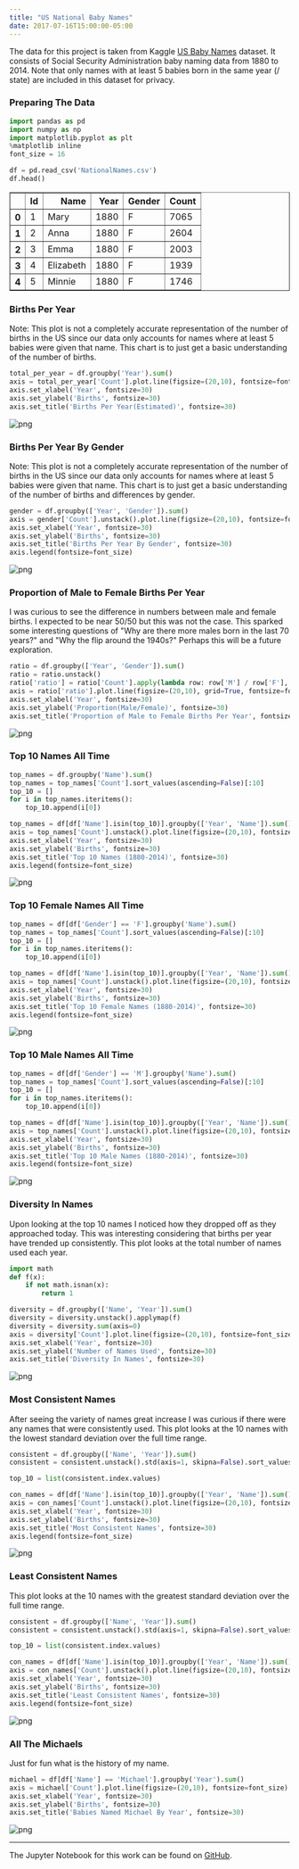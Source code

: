 ```yaml
---
title: "US National Baby Names"
date: 2017-07-16T15:00:00-05:00
---
```


The data for this project is taken from Kaggle [US Baby Names](https://www.kaggle.com/kaggle/us-baby-names) dataset. It consists of Social Security Administration baby naming data from 1880 to 2014. Note that only names with at least 5 babies born in the same year (/ state) are included in this dataset for privacy.

### Preparing The Data


```python
import pandas as pd
import numpy as np
import matplotlib.pyplot as plt
%matplotlib inline
font_size = 16
```


```python
df = pd.read_csv('NationalNames.csv')
df.head()
```

<div>
<style>
    .dataframe thead tr:only-child th {
        text-align: right;
    }

    .dataframe thead th {
        text-align: left;
    }

    .dataframe tbody tr th {
        vertical-align: top;
    }
</style>
<table border="1" class="dataframe">
  <thead>
    <tr style="text-align: right;">
      <th></th>
      <th>Id</th>
      <th>Name</th>
      <th>Year</th>
      <th>Gender</th>
      <th>Count</th>
    </tr>
  </thead>
  <tbody>
    <tr>
      <th>0</th>
      <td>1</td>
      <td>Mary</td>
      <td>1880</td>
      <td>F</td>
      <td>7065</td>
    </tr>
    <tr>
      <th>1</th>
      <td>2</td>
      <td>Anna</td>
      <td>1880</td>
      <td>F</td>
      <td>2604</td>
    </tr>
    <tr>
      <th>2</th>
      <td>3</td>
      <td>Emma</td>
      <td>1880</td>
      <td>F</td>
      <td>2003</td>
    </tr>
    <tr>
      <th>3</th>
      <td>4</td>
      <td>Elizabeth</td>
      <td>1880</td>
      <td>F</td>
      <td>1939</td>
    </tr>
    <tr>
      <th>4</th>
      <td>5</td>
      <td>Minnie</td>
      <td>1880</td>
      <td>F</td>
      <td>1746</td>
    </tr>
  </tbody>
</table>
</div>



### Births Per Year

Note: This plot is not a completely accurate representation of the number of births in the US since our data only accounts for names where at least 5 babies were given that name. This chart is to just get a basic understanding of the number of births.


```python
total_per_year = df.groupby('Year').sum()
axis = total_per_year['Count'].plot.line(figsize=(20,10), fontsize=font_size)
axis.set_xlabel('Year', fontsize=30)
axis.set_ylabel('Births', fontsize=30)
axis.set_title('Births Per Year(Estimated)', fontsize=30)
```

![png](/national_files/national_5_1.png)


### Births Per Year By Gender

Note: This plot is not a completely accurate representation of the number of births in the US since our data only accounts for names where at least 5 babies were given that name. This chart is to just get a basic understanding of the number of births and differences by gender.


```python
gender = df.groupby(['Year', 'Gender']).sum()
axis = gender['Count'].unstack().plot.line(figsize=(20,10), fontsize=font_size)
axis.set_xlabel('Year', fontsize=30)
axis.set_ylabel('Births', fontsize=30)
axis.set_title('Births Per Year By Gender', fontsize=30)
axis.legend(fontsize=font_size)
```

![png](/national_files/national_7_1.png)


### Proportion of Male to Female Births Per Year

I was curious to see the difference in numbers between male and female births. I expected to be near 50/50 but this was not the case. This sparked some interesting questions of "Why are there more males born in the last 70 years?" and "Why the flip around the 1940s?" Perhaps this will be a future exploration.


```python
ratio = df.groupby(['Year', 'Gender']).sum()
ratio = ratio.unstack()
ratio['ratio'] = ratio['Count'].apply(lambda row: row['M'] / row['F'], axis=1)
axis = ratio['ratio'].plot.line(figsize=(20,10), grid=True, fontsize=font_size)
axis.set_xlabel('Year', fontsize=30)
axis.set_ylabel('Proportion(Male/Female)', fontsize=30)
axis.set_title('Proportion of Male to Female Births Per Year', fontsize=30)
```

![png](/national_files/national_9_1.png)


### Top 10 Names All Time


```python
top_names = df.groupby('Name').sum()
top_names = top_names['Count'].sort_values(ascending=False)[:10]
top_10 = []
for i in top_names.iteritems():
    top_10.append(i[0])

top_names = df[df['Name'].isin(top_10)].groupby(['Year', 'Name']).sum()
axis = top_names['Count'].unstack().plot.line(figsize=(20,10), fontsize=font_size)
axis.set_xlabel('Year', fontsize=30)
axis.set_ylabel('Births', fontsize=30)
axis.set_title('Top 10 Names (1880-2014)', fontsize=30)
axis.legend(fontsize=font_size)
```

![png](/national_files/national_11_1.png)


### Top 10 Female Names All Time


```python
top_names = df[df['Gender'] == 'F'].groupby('Name').sum()
top_names = top_names['Count'].sort_values(ascending=False)[:10]
top_10 = []
for i in top_names.iteritems():
    top_10.append(i[0])

top_names = df[df['Name'].isin(top_10)].groupby(['Year', 'Name']).sum()
axis = top_names['Count'].unstack().plot.line(figsize=(20,10), fontsize=font_size)
axis.set_xlabel('Year', fontsize=30)
axis.set_ylabel('Births', fontsize=30)
axis.set_title('Top 10 Female Names (1880-2014)', fontsize=30)
axis.legend(fontsize=font_size)
```

![png](/national_files/national_13_1.png)


### Top 10 Male Names All Time


```python
top_names = df[df['Gender'] == 'M'].groupby('Name').sum()
top_names = top_names['Count'].sort_values(ascending=False)[:10]
top_10 = []
for i in top_names.iteritems():
    top_10.append(i[0])

top_names = df[df['Name'].isin(top_10)].groupby(['Year', 'Name']).sum()
axis = top_names['Count'].unstack().plot.line(figsize=(20,10), fontsize=font_size)
axis.set_xlabel('Year', fontsize=30)
axis.set_ylabel('Births', fontsize=30)
axis.set_title('Top 10 Male Names (1880-2014)', fontsize=30)
axis.legend(fontsize=font_size)
```

![png](/national_files/national_15_1.png)


### Diversity In Names
Upon looking at the top 10 names I noticed how they dropped off as they approached today. This was interesting considering that births per year have trended up consistently. This plot looks at the total number of names used each year.


```python
import math
def f(x):
    if not math.isnan(x):
        return 1

diversity = df.groupby(['Name', 'Year']).sum()
diversity = diversity.unstack().applymap(f)
diversity = diversity.sum(axis=0)
axis = diversity['Count'].plot.line(figsize=(20,10), fontsize=font_size)
axis.set_xlabel('Year', fontsize=30)
axis.set_ylabel('Number of Names Used', fontsize=30)
axis.set_title('Diversity In Names', fontsize=30)
```

![png](/national_files/national_17_1.png)


### Most Consistent Names

After seeing the variety of names great increase I was curious if there were any names that were consistently used. This plot looks at the 10 names with the lowest standard deviation over the full time range.


```python
consistent = df.groupby(['Name', 'Year']).sum()
consistent = consistent.unstack().std(axis=1, skipna=False).sort_values().dropna()[:10]

top_10 = list(consistent.index.values)

con_names = df[df['Name'].isin(top_10)].groupby(['Year', 'Name']).sum()
axis = con_names['Count'].unstack().plot.line(figsize=(20,10), fontsize=font_size)
axis.set_xlabel('Year', fontsize=30)
axis.set_ylabel('Births', fontsize=30)
axis.set_title('Most Consistent Names', fontsize=30)
axis.legend(fontsize=font_size)
```

![png](/national_files/national_19_1.png)


### Least Consistent Names

This plot looks at the 10 names with the greatest standard deviation over the full time range.


```python
consistent = df.groupby(['Name', 'Year']).sum()
consistent = consistent.unstack().std(axis=1, skipna=False).sort_values().dropna()[-10:]

top_10 = list(consistent.index.values)

con_names = df[df['Name'].isin(top_10)].groupby(['Year', 'Name']).sum()
axis = con_names['Count'].unstack().plot.line(figsize=(20,10), fontsize=font_size)
axis.set_xlabel('Year', fontsize=30)
axis.set_ylabel('Births', fontsize=30)
axis.set_title('Least Consistent Names', fontsize=30)
axis.legend(fontsize=font_size)
```

![png](/national_files/national_21_1.png)


### All The Michaels

Just for fun what is the history of my name.


```python
michael = df[df['Name'] == 'Michael'].groupby('Year').sum()
axis = michael['Count'].plot.line(figsize=(20,10), fontsize=font_size)
axis.set_xlabel('Year', fontsize=30)
axis.set_ylabel('Births', fontsize=30)
axis.set_title('Babies Named Michael By Year', fontsize=30)
```

![png](/national_files/national_23_1.png)


---

The Jupyter Notebook for this work can be found on [GitHub](https://github.com/mholtzscher/baby-names-analysis/blob/master/national.ipynb).
